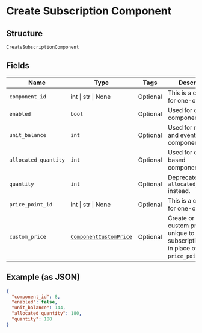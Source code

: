 
# Create Subscription Component

## Structure

`CreateSubscriptionComponent`

## Fields

| Name | Type | Tags | Description |
|  --- | --- | --- | --- |
| `component_id` | int \| str \| None | Optional | This is a container for one-of cases. |
| `enabled` | `bool` | Optional | Used for on/off components only. |
| `unit_balance` | `int` | Optional | Used for metered and events based components. |
| `allocated_quantity` | `int` | Optional | Used for quantity based components. |
| `quantity` | `int` | Optional | Deprecated. Use `allocated_quantity` instead. |
| `price_point_id` | int \| str \| None | Optional | This is a container for one-of cases. |
| `custom_price` | [`ComponentCustomPrice`](../../doc/models/component-custom-price.md) | Optional | Create or update custom pricing unique to the subscription. Used in place of `price_point_id`. |

## Example (as JSON)

```json
{
  "component_id": 8,
  "enabled": false,
  "unit_balance": 144,
  "allocated_quantity": 180,
  "quantity": 188
}
```

